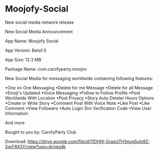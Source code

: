# Moojofy-Social
New social media network release

New Social Media Announcement

App Name: Moojofy Social

App Version: Beta1.0

App Size: 12.3 MB

Package Name: com.carofyparty.moojov

New Social Media for messaging worldwide containing following features:

•One on One Messaging
•Delete for me Message
•Delete for all Message
•Emoji's Updated
•Voice Messaging
•Follow to Follow Profile
•Post Worldwide With Location
•Post Privacy
•Story Auto Deleter Hours Options
•Create or Write Story
•Comment Post With Voice Note
•Like Post
•Like Comment
•View Followers
•Auto Login Sim Verification Code
•View User Information

And more

Bought to you by: CarofyParty Club

Download: https://drive.google.com/file/d/11DHf4-GrasU7H1mug5xle9Z-2qrF8X3Y/view?usp=drivesdk
